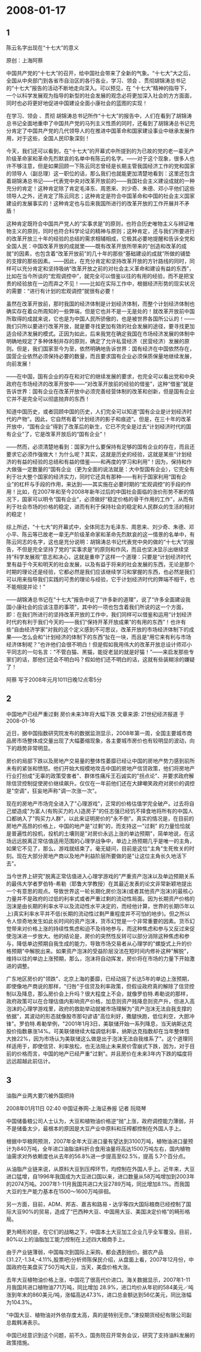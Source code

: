 # 2008-01-17

## 1

陈云名字出现在“十七大”的意义

原创：上海阿蔡

中国共产党的“十七大”的召开，给中国社会带来了全新的气象。“十七大”大之后，全国从中央部门到各省市自治区的各行各业，学习、领会 、贯彻胡锦涛总书记的“十七大”报告的活动不断地走向深入。可以预见，在 “十七大”精神的指导下，一个以科学发展观为指导的新型的社会发展的观念必将更加深入社会的方方面面，同时也必将更好地促进中国建设全面小康社会的蓝图的实现！


在学习、领会 、贯彻 胡锦涛总书记所作“十七大”的报告中，人们在看到了胡锦涛总书记全面地重申了中国共产党的马列主义性质的同时，还看到了胡锦涛总书记充分肯定了中国共产党的几代领导人的在推进中国革命和国家建设事业中继承发展作用，对于这些，全国人民印象深刻！


今天，我们还可以看到，在“十七大”的开幕式中所提到的为已故的党的老一辈无产阶级革命家和革命先烈默哀的名单中有陈云的名字。――对于这个现象，很多人也许不够注意，但是如果回顾一下陈云同志曾经是长期主管我国经济工作的党和国家的领导人（副总理）这一职位的话，那么我们也就能更加清楚地看到：这里还包含着胡锦涛总书记――代表党中央对改革开放前的――我国社会主义建设成就的一种充分的肯定！这种肯定除了肯定毛泽东、周恩来、刘少奇、朱德、邓小平他们这些领导人之外，还肯定了陈云同志；这种肯定是符合中国革命和中国的社会主义国家建设的发展事实的！这种肯定也与后来我国所进行的改革开放的工作开展并不矛盾！


这种肯定既符合中国共产党人的“实事求是”的原则，也符合历史唯物主义与辨证唯物主义的原则，同时也符合科学论证的精神与原则；这种肯定，还与我们所要进行的改革开放三十年的经验的总结的需求相辅相成，它极其必要地提醒和告诉全党和全国人民：中国改革开放的成就里――既有改革开放所带来的“创造和改革的成就”的因素，也包含着“改革开放前”的几十年的那些“基础建设的成就”所做的铺垫的支撑的那些因素。――因此，在充分肯定和坚持改革开放的方针路线的同时，同样可以充分肯定和坚持吸纳“改革开放之前的对社会主义革命和建设有益的东西”，比如在当今所谈的“宏观调控中”，就完全可以借鉴以往的有用的经验，而不是把宝贵的经验放在一边而弃之不见！――比如在实际工作中，根据经济形势的现实状况的需要：“进行有计划的宏观调控”就很有必要！


虽然在改革开放前，那时我国的经济体制是计划经济体制，而整个计划经济体制也确实存在着众所周知的一些弊端，但是它也并不是一无是处的！就改革开放前中国所取得的成就来说，它也是为中国人民所骄傲的，也是被世界各国所公认的！――我们只所以要进行改革开放，就是要寻找更加有效的社会发展的途径，要寻找更加适合经济发展的模式。正因为如此，后来我党在确定我国在市场经济发展的体制中明确地规定了多种体制并存的原则，确定了允许私营经济（民营经济）发展的原则。但是，我们国家至今为至，依然明确地告诉世界：国有经济在中国依然存在，国营企业依然必须保持必要的数量，而且要求国有企业必须保质保量地继续发展，向前发展！


――在中国，国有企业的存在和对它的继续发展的要求，也完全可以看出党和中央政府在市场经济的改革开放中――“对改革开放前的经验的借鉴”，这种“借鉴”就是告诉世界：国有企业在改革开放中必须完善经营体制的改革和创新，但是国有企业它并不是完全可以彻底抛弃的东西！

知道中国历史，或者回顾中国的历史，人们完全可以知道“国有企业是计划经济时代的产物”。因此，它自然有着“计划经济的影子和痕迹”。但是，在三十年的改革开放中，“国有企业”得到了改革后的新生，它已不完全是过去“计划经济时代的国有企业”了，它是改革开放后的“国有企业”！


――然而，必须清楚地看到：国家为什么要保持有足够的国有企业的存在，而且还要求它必须作强做大！为什么呢？其实，这就是历史的经验，这就是某些“计划经济的有益的经验的总结和有益的借鉴――和再度的学习和利用”！因为，保持和作大做强一定数量的“国有企业（更为全面的说法就是：大中型国有企业），它完全有利于壮大整个国家的经济实力，同时它还具有那种――有利于国家利用“国有企业”的杠杆与手段的作用，来达到――其实施在必要时期的“宏观调控”的手段的作用！比如，在2007年和至今2008年新年过后的中国社会面临的涨价形势不断的情况下，国家可以明令“国有企业”，必须做好“稳定价格的骨干作用的工作”，从而有利于社会市场的价格的稳定，进而有利于保持社会的稳定和人民群众的生活的相对的稳定！


综上所述，“十七大”的开幕式中，全体同志为毛泽东、周恩来、刘少奇、朱德、邓小平、陈云等已故老一辈无产阶级革命家和革命先烈默哀的这一情景的名单中，有陈云同志的名字，这也是充分说明：胡锦涛总书记代表党中央的做的“十七大”的报告，不但是完全坚持了党的“实事求是”的原则和作风，而且也坚决显示出继续坚持“科学发展观”意志和决心，这就是重申了这样一个道理：只要是“计划经济时代里有益于今天和明天的社会发展，以及有益于将来的社会发展的东西，无论是那个时期的理论还是经验，它都必然是我们应该继续学习和掌握的东西，也必然是我们可以用来指导我们实践的可贵的理论与经验，它于计划经济时代的弊端不相干，也不能相提并论！”


――胡锦涛总书记在“十七大”报告中说了“许多新的道理”，说了“许多全面建设我国小康社会的应该注意的事项”，其中的一项也包含着我们所说的这一个方面，即：在我们所进行的坚持改革开放的工作中，我们同样可以借鉴和运用“计划经济时代的有利于我们今天的――我们“保持开革开放成果”的有用的东西”！也许有些“自由经济学家”对我的这个定义感到不可思议，改革开放的市场经济体制下的成果――怎么会和“计划经济的体制下的东西”扯在一块，而且是“用它来有利与市场经济体制呢？”也许他们会很不明白！但是假如我用伟大的改革开放总设计师邓小平同志的一句名言：“不管白猫、黑猫，能捉老鼠的就是好猫！”――来启发那些专家们的话，那他们还会不明白吗？假如他们还不明白的话，这就有些装糊涂的嫌疑了！


阿蔡 写于2008年元月1011日晚12点零5分 

## 2

中国地产已经严重过剩 房价未来3年将大幅下跌    文章来源: 21世纪经济报道 于 2008-01-16 

近日，据中国指数研究院发布的数据监测显示，2008年第一周，全国主要城市商品房市场整体成交量出现了大幅萎缩现象，各主要城市房价也有较明显的波动，向下的趋势非常明显。 

房价的局部下跌以及房地产交易量的整体性萎靡已经让中国的房地产势力感到前所未有的紧张和愤怒。他们开始大规模地攻击中国的房地产信贷政策，他们将房地产行业打扮成"无辜的政策受害者"、群体性痛斥王石诚实的"拐点论"、并要求政府解除信贷控制促使房价继续飙升。仅仅在一年前他们还在大肆嘲笑政府对房价的调控是"空调"，狂妄地声称"调一次涨一次"。 

现在的房地产市场完全进入了"心理游戏"，正常的价格估值学完全破产。过去将自己塑造成"为富人(有购买力的人)造房子"的任志强已经饥不择食地将所有的中国人口都纳入了"购买力人群"，以此来证明房价的"永不倒"。真实的情况是，在目前的房地产高昂的价格上，中国的地产是"过剩"的，而支持这一"过剩" 的力量恰恰就是普遍性的投机，投机的土壤则是"对房价永远上涨的单边预期"，简单地说，在这场远远脱离正常估值适用范围的心理学战争中，单边上扬预期几乎是唯一的主角，如果它不见了，那么，游戏就结束了。毫无疑问，目前是这位"主角"生死攸关的时刻。现在大部分房地产商以及地产利益阶层所要做的是"让这位主角长久地活下去"。 

当今世界上研究"脱离正常估值进入心理学游戏的"严重资产泡沫以及单边预期关系的最伟大学者罗伯特-希勒（耶鲁大学教授）在其最近发表的论文非常新颖地提出一个有意思的观点。导致世界这一轮长期化房价泡沫(或者其他资产泡沫)的最核心力量并不是政府的过低的利率式或者严重过剩的流动性局面。因为长期资产价格的泡沫是由长期的利率水平以及流动性水平决定的，而经他计算，世界的长期(5年以上)真实利率水平并不低(长期的流动性过剩严重程度并不可怕的地步)。但之所以令人惊奇地发生如此长时间的资产泡沫，货币幻觉是一个非常重要的因素。货币幻觉带来对价格上涨的持续性焦虑和迫不及待地参与，而这种焦虑和参与又反过来促使泡沫进一步放大。他的结论是，房价的突然性反转可以部分消除这种焦虑和参与，降低单边预期自我生成的能力，导致市场交易者从心理学的"螺旋式上升的价格预期"中解脱出来。如果资产泡沫的受益阶层没法在短时间内修补这种"解脱"，维持以往的单边上涨预期，那么，泡沫将自动挥发，房价将在市场的力量下开始激进的调整。 

广东地区房价的"领跌"、北京上海的萎靡，已经动摇了长达5年的单边上涨预期，即使像地产商说的那样，"归咎"于信贷及利率政策，但假设政府真的解除了信贷控制以及降息，那么房价会上升吗？很大程度上不会，就像罗伯特.希勒说的那样，政府政策可以在合理估值内影响资产价格，加息则资产贱降息则资产升，但进入高泡沫的心理学游戏里，政府的救助举动就被市场理解为"资产泡沫无法自我支撑的依据"，其波动的形态就像股市那句谚语"高位利好，撒腿快跑，低位利空，大胆冲锋"。罗伯特.希勒举例，"2001年1月3日，美联储开始一系列降息，当天纳斯达克股价指数暴涨14%。可美联储继续大幅调低利率，纳斯达克指数却在当年整体性大挫22%，因为市场认为美联储这么做是出于泡沫无法自我维系了"。这个道理同样适用于，即使信贷、利率放松，也无法阻止未来房价雪崩式下跌，因为，对于目前的价格而言，中国的地产已经严重"过剩"。并且房价在未来3年内下跌的幅度将远远超越此前估计。 



## 3

油脂产业两大要穴被外国把持

2008年01月11日 02:40 中国证券网-上海证券报    记者 阮晓琴

中国储备粮公司人士认为，大豆和植物油价格逆“抛”上涨，政府调控能力薄弱，并不是储备太少，最根本的原因是大豆产业中原料和压榨都控制在外国人手上。

根据中华粮网预测，2007年全年大豆进口量有望达到3100万吨，植物油进口量预计为840万吨，全年进口油脂油料折合食用油量将高达1500万吨左右，国内植物油需求对外依赖度也从去年的56.8%进一步提高至62.5%，提高 5.7个百分点。

从油脂产业链来说，从原料大豆到压榨环节，均控制在外国人手上。近年来，大豆进口猛增，自1996年我国成为大豆进口国以来，进口数量从58万吨增加到2003年的2074万吨。2007年1-11月我国共进口大豆2789万吨，同比增加8.1%。而我国大豆的生产能力基本在1500～1600万吨徘徊。

另一方面，目前，ADM、邦吉、嘉吉和路易・达孚等四大国际粮商已经控制了国际大豆90%的贸易，造成了“巴西种大豆、中国用大豆、美国决定价格”的畸形格局。

更为畸形的是，在它们的战略之下，中国本土大豆加工企业几乎全军覆没。目前，80%以上的油脂加工能力控制在上述四大粮商手上。

由于产业链薄弱，中国每次到国际上采购，都会遇到抬价。据农产品(31.27,-1.34,-4.11%,股票吧)分析师陈保民介绍，从盘面上看，2007年12月份，中国政府在美盘买了50万吨大豆，当天，美盘价格大涨。

去年大豆植物油价格上涨，中国花了很高代价进口。海关数据显示，2007年1-11月我国共进口植物油771万吨，同比增加 28.9%，进口均价从年初的584美元／吨涨到年末的860美元/吨，涨幅高达47.3%，进口总金额达到56亿美元，同比涨幅为104.3%。

“中国大豆、植物油对外依存度太高，真的是特别无奈。”津投期货经纪有限公司副总裁韩涛表示。

中国已经意识到这个问题，前不久，国务院召开常务会议，研究了支持油料发展的政策措施。




